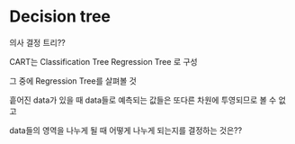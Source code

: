 # Decision tree 
의사 결정 트리??

CART는
Classification Tree
Regression Tree
로 구성

그 중에 Regression Tree를 살펴볼 것

흩어진 data가 있을 때
data들로 예측되는 값들은 또다른 차원에 투영되므로 볼 수 없고

data들의 영역을 나누게 될 때 어떻게 나누게 되는지를 결정하는 것은??

